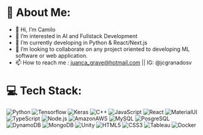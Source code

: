 # 💫 About Me:
- 👋 Hi, I’m Camilo
- 👀 I’m interested in AI and Fullstack Development
- 🌱 I’m currently developing in Python & React/Next.js
- 💞️ I’m looking to collaborate on any project oriented to developing ML software or web application.
- 📫 How to reach me : juanca_grave@hotmail.com || IG: @jcgranadosv


# 💻 Tech Stack:
![Python](https://img.shields.io/badge/python-3670A0?style=for-the-badge&logo=python&logoColor=ffdd54) ![Tensorflow](https://img.shields.io/badge/TensorFlow-FF6F00?style=for-the-badge&logo=tensorflow&logoColor=white) ![Keras](https://img.shields.io/badge/Keras-FF0000?style=for-the-badge&logo=keras&logoColor=white) ![C++](https://img.shields.io/badge/c++-%2300599C.svg?style=for-the-badge&logo=c%2B%2B&logoColor=white) ![JavaScript](https://img.shields.io/badge/javascript-%23323330.svg?style=for-the-badge&logo=javascript&logoColor=%23F7DF1E) ![React](https://img.shields.io/badge/React-20232A?style=for-the-badge&logo=react&logoColor=61DAFB) ![MaterialUI](https://img.shields.io/badge/Material--UI-0081CB?style=for-the-badge&logo=material-ui&logoColor=white) ![TypeScript](https://img.shields.io/badge/TypeScript-007ACC?style=for-the-badge&logo=typescript&logoColor=white) ![Node.js](https://img.shields.io/badge/Node.js-43853D?style=for-the-badge&logo=node.js&logoColor=white) ![AmazonAWS](https://img.shields.io/badge/Amazon_AWS-232F3E?style=for-the-badge&logo=amazon-aws&logoColor=white) ![MySQL](https://img.shields.io/badge/MySQL-00000F?style=for-the-badge&logo=mysql&logoColor=white) ![PosgreSQL](https://img.shields.io/badge/PostgreSQL-316192?style=for-the-badge&logo=postgresql&logoColor=white) ![DynamoDB](https://img.shields.io/badge/Amazon%20DynamoDB-4053D6?style=for-the-badge&logo=Amazon%20DynamoDB&logoColor=white) ![MongoDB](https://img.shields.io/badge/MongoDB-4EA94B?style=for-the-badge&logo=mongodb&logoColor=white) ![Unity](https://img.shields.io/badge/Unity-100000?style=for-the-badge&logo=unity&logoColor=white) ![HTML5](https://img.shields.io/badge/html5-%23E34F26.svg?style=for-the-badge&logo=html5&logoColor=white) ![CSS3](https://img.shields.io/badge/css3-%231572B6.svg?style=for-the-badge&logo=css3&logoColor=white) ![Tableau](https://img.shields.io/badge/Tableau-E97627?style=for-the-badge&logo=Tableau&logoColor=white) ![Docker](https://img.shields.io/badge/Docker-2CA5E0?style=for-the-badge&logo=docker&logoColor=whit)


<!---
JCGranadosV/JCGranadosV is a ✨ special ✨ repository because its `README.md` (this file) appears on your GitHub profile.
You can click the Preview link to take a look at your changes.
--->
